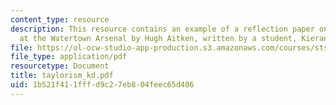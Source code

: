 ```yaml
---
content_type: resource
description: This resource contains an example of a reflection paper on Taylorism
  at the Watertown Arsenal by Hugh Aitken, written by a student, Kieran Downes.
file: https://ol-ocw-studio-app-production.s3.amazonaws.com/courses/sts-462-social-and-political-implications-of-technology-spring-2006/1b521f411fffd9c27eb804feec65d406_taylorism_kd.pdf
file_type: application/pdf
resourcetype: Document
title: taylorism_kd.pdf
uid: 1b521f41-1fff-d9c2-7eb8-04feec65d406
---
```

